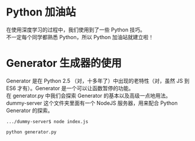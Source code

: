 # Python 加油站
在使用深度学习的过程中，我们使用到了一些 Python 技巧。  
不一定每个同学都熟悉 Python，所以 Python 加油站就建立啦！

# Generator 生成器的使用
Generator 是在 Python 2.5 （对，十多年了）中出现的老特性（对，虽然 JS 到 ES6 才有）。Generator 是一个可以让函数暂停的功能。  
在 generator.py 中我们会探索 Generator 的基本以及高级一点地用法。  
dummy-server 这个文件夹里面有一个 NodeJS 服务器，用来配合 Python Generator 的探索。

```
.../dummy-server$ node index.js 
```
```
python generator.py
```
